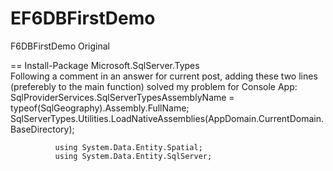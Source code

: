 # EF6DBFirstDemo
F6DBFirstDemo Original 


== Install-Package Microsoft.SqlServer.Types		
	Following a comment in an answer for current post, adding these two lines (preferebly to the main function) solved my problem for
	 Console App:
			SqlProviderServices.SqlServerTypesAssemblyName = typeof(SqlGeography).Assembly.FullName;
        		SqlServerTypes.Utilities.LoadNativeAssemblies(AppDomain.CurrentDomain.BaseDirectory);
							
              using System.Data.Entity.Spatial;
              using System.Data.Entity.SqlServer;
